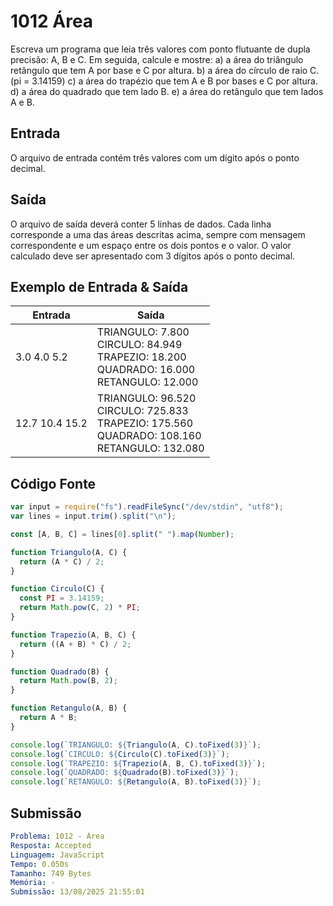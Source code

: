 # 1012 Área

Escreva um programa que leia três valores com ponto flutuante de dupla precisão: A, B e C. Em seguida, calcule e mostre:
a) a área do triângulo retângulo que tem A por base e C por altura.
b) a área do círculo de raio C. (pi = 3.14159)
c) a área do trapézio que tem A e B por bases e C por altura.
d) a área do quadrado que tem lado B.
e) a área do retângulo que tem lados A e B.

## Entrada

O arquivo de entrada contém três valores com um dígito após o ponto decimal.

## Saída

O arquivo de saída deverá conter 5 linhas de dados. Cada linha corresponde a uma das áreas descritas acima, sempre com mensagem correspondente e um espaço entre os dois pontos e o valor. O valor calculado deve ser apresentado com 3 dígitos após o ponto decimal.

## Exemplo de Entrada & Saída

| Entrada        | Saída                                                                                                         |
| -------------- | ------------------------------------------------------------------------------------------------------------- |
| 3.0 4.0 5.2    | TRIANGULO: 7.800 <br> CIRCULO: 84.949 <br> TRAPEZIO: 18.200 <br> QUADRADO: 16.000 <br> RETANGULO: 12.000      |
| 12.7 10.4 15.2 | TRIANGULO: 96.520 <br> CIRCULO: 725.833 <br> TRAPEZIO: 175.560 <br> QUADRADO: 108.160 <br> RETANGULO: 132.080 |

## Código Fonte

```javascript
var input = require("fs").readFileSync("/dev/stdin", "utf8");
var lines = input.trim().split("\n");

const [A, B, C] = lines[0].split(" ").map(Number);

function Triangulo(A, C) {
  return (A * C) / 2;
}

function Circulo(C) {
  const PI = 3.14159;
  return Math.pow(C, 2) * PI;
}

function Trapezio(A, B, C) {
  return ((A + B) * C) / 2;
}

function Quadrado(B) {
  return Math.pow(B, 2);
}

function Retangulo(A, B) {
  return A * B;
}

console.log(`TRIANGULO: ${Triangulo(A, C).toFixed(3)}`);
console.log(`CIRCULO: ${Circulo(C).toFixed(3)}`);
console.log(`TRAPEZIO: ${Trapezio(A, B, C).toFixed(3)}`);
console.log(`QUADRADO: ${Quadrado(B).toFixed(3)}`);
console.log(`RETANGULO: ${Retangulo(A, B).toFixed(3)}`);
```

## Submissão

```yaml
Problema: 1012 - Área
Resposta: Accepted
Linguagem: JavaScript
Tempo: 0.050s
Tamanho: 749 Bytes
Memória: -
Submissão: 13/08/2025 21:55:01
```
